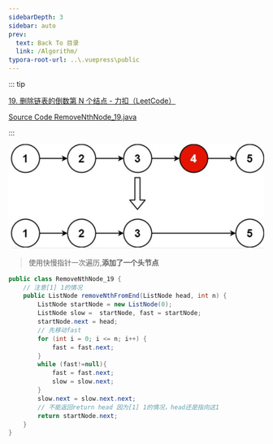 ```yaml
---
sidebarDepth: 3
sidebar: auto
prev:
  text: Back To 目录
  link: /Algorithm/
typora-root-url: ..\.vuepress\public
---
```




::: tip

[19. 删除链表的倒数第 N 个结点 - 力扣（LeetCode）](https://leetcode.cn/problems/remove-nth-node-from-end-of-list/)

[Source Code RemoveNthNode_19.java](https://github.com/Q10Viking/learncode/blob/main/algorithm/src/main/java/org/hzz/linkedlist/RemoveNthNode_19.java)

:::



![image-20220816014130445](/images/algorithm/image-20220816014130445.png)

> 使用快慢指针一次遍历,**添加了一个头节点**

```java
public class RemoveNthNode_19 {
    // 注意[1] 1的情况
    public ListNode removeNthFromEnd(ListNode head, int n) {
        ListNode startNode = new ListNode(0);
        ListNode slow =  startNode, fast = startNode;
        startNode.next = head;
        // 先移动fast
        for (int i = 0; i <= n; i++) {
            fast = fast.next;
        }
        while (fast!=null){
            fast = fast.next;
            slow = slow.next;
        }
        slow.next = slow.next.next;
        // 不能返回return head 因为[1] 1的情况，head还是指向这1
        return startNode.next;
    }
}
```

